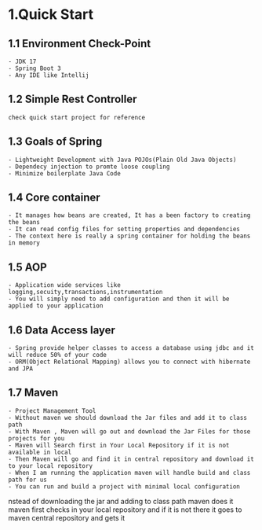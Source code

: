 # 1.Quick Start

## 1.1 Environment Check-Point
    - JDK 17 
    - Spring Boot 3 
    - Any IDE like Intellij

## 1.2 Simple Rest Controller 
    check quick start project for reference

## 1.3 Goals of Spring
    - Lightweight Development with Java POJOs(Plain Old Java Objects)
    - Dependecy injection to promte loose coupling 
    - Minimize boilerplate Java Code
## 1.4 Core container
    - It manages how beans are created, It has a been factory to creating the beans
    - It can read config files for setting properties and dependencies 
    - The context here is really a spring container for holding the beans in memory
## 1.5 AOP 
    - Application wide services like logging,secuity,transactions,instrumentation
    - You will simply need to add configuration and then it will be applied to your application 
## 1.6 Data Access layer
    - Spring provide helper classes to access a database using jdbc and it will reduce 50% of your code
    - ORM(Object Relational Mapping) allows you to connect with hibernate and JPA 
## 1.7 Maven
    - Project Management Tool 
    - Without maven we should download the Jar files and add it to class path
    - With Maven , Maven will go out and download the Jar Files for those projects for you
    - Maven will Search first in Your Local Repository if it is not available in local
    - Then Maven will go and find it in central repository and download it to your local repository
    - When I am running the application maven will handle build and class path for us
    - You can run and build a project with minimal local configuration


nstead of downloading the jar and adding to class path maven does it
maven first checks in your local repository and if it is not there it goes to
maven central repository and gets it 